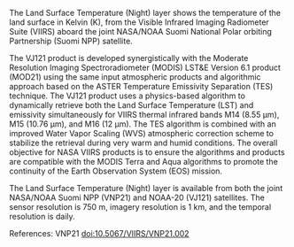 The Land Surface Temperature (Night) layer shows the temperature of the land surface in Kelvin (K), from the Visible Infrared Imaging Radiometer Suite (VIIRS) aboard the joint NASA/NOAA Suomi National Polar orbiting Partnership (Suomi NPP) satellite.

The VJ121 product is developed synergistically with the Moderate Resolution Imaging Spectroradiometer (MODIS) LST&E Version 6.1 product (MOD21) using the same input atmospheric products and algorithmic approach based on the ASTER Temperature Emissivity Separation (TES) technique. The VJ121 product uses a physics-based algorithm to dynamically retrieve both the Land Surface Temperature (LST) and emissivity simultaneously for VIIRS thermal infrared bands M14 (8.55 µm), M15 (10.76 µm), and M16 (12 µm). The TES algorithm is combined with an improved Water Vapor Scaling (WVS) atmospheric correction scheme to stabilize the retrieval during very warm and humid conditions. The overall objective for NASA VIIRS products is to ensure the algorithms and products are compatible with the MODIS Terra and Aqua algorithms to promote the continuity of the Earth Observation System (EOS) mission.

The Land Surface Temperature (Night) layer is available from both the joint NASA/NOAA Suomi NPP (VNP21) and NOAA-20 (VJ121) satellites. The sensor resolution is 750 m, imagery resolution is 1 km, and the temporal resolution is daily.

References: VNP21 [doi:10.5067/VIIRS/VNP21.002](https://doi.org/10.5067/VIIRS/VNP21.002)